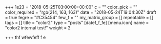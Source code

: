 +++
1e23 = "2018-05-25T03:00:00+00:00"
c = ""
color_pick = ""
color_required = "rgb(214, 163, 163)"
date = "2018-05-24T19:04:30Z"
draft = true
fegre = "#C35454"
few_f = ""
my_matrix_group = []
repeatable = []
tags = []
title = "color2"
type = "posts"
[datef_f_fe]
[menu.icon]
name = "color2 internal test!"
weight = 2

+++
thf wfewfeff f e 